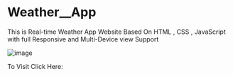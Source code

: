 # Weather__App

 This is Real-time Weather App Website Based On HTML , CSS , JavaScript with full Responsive and Multi-Device view Support
 
 ![image](https://user-images.githubusercontent.com/65014926/184064837-495ef1cd-5f65-4ca9-b7ec-1c46184c6454.png)


To Visit Click Here: 
